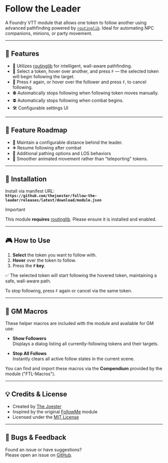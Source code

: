 # Follow the Leader

A Foundry VTT module that allows one token to follow another using advanced pathfinding powered by [`routinglib`](https://github.com/League-of-Foundry-Developers/routinglib). Ideal for automating NPC companions, minions, or party movement.

---

## 🧭 Features

- 🧠 Utilizes [routinglib](https://foundryvtt.com/packages/routinglib) for intelligent, wall-aware pathfinding.
- 🎯 Select a token, hover over another, and press `F` — the selected token will begin following the target.
- 🎯 Press `F` again, or hover over the follower and press `F`, to cancel following.
- ⛔ Automatically stops following when following token moves manually.
- ⛔ Automatically stops following when combat begins.
- 🛠️ Configurable settings UI

---

## 🚧 Feature Roadmap

- 🚶 Maintain a configurable distance behind the leader.
- ➕ Resume following after combat
- 🧩 Additional pathing options and LOS behaviors
- 🚶 Smoother animated movement rather than "teleporting" tokens. 

---

## 🔧 Installation

Install via manifest URL:  
**`https://github.com/thejoester/follow-the-leader/releases/latest/download/module.json`**

> [!IMPORTANT]  
> This module **requires** [routinglib](https://foundryvtt.com/packages/routinglib). Please ensure it is installed and enabled.

---

## 🎮 How to Use

1. **Select** the token you want to follow with.
2. **Hover** over the token to follow.
3. Press the **`F` key**.

✅ The selected token will start following the hovered token, maintaining a safe, wall-aware path.

To stop following, press `F` again or cancel via the same token.

---

## 🧰 GM Macros

These helper macros are included with the module and available for GM use:

- **Show Followers**  
  Displays a dialog listing all currently-following tokens and their targets.

- **Stop All Follows**  
  Instantly clears all active follow states in the current scene.

You can find and import these macros via the **Compendium** provided by the module ("FTL-Macros").

---
## 💡 Credits & License

- Created by [The Joester](https://github.com/thejoester)  
- Inspired by the original [FollowMe](https://github.com/League-of-Foundry-Developers/followme) module  
- Licensed under the [MIT License](LICENSE)

---

## 🐛 Bugs & Feedback

Found an issue or have suggestions?  
Please open an issue on [GitHub](https://github.com/thejoester/follow-the-leader/issues).
